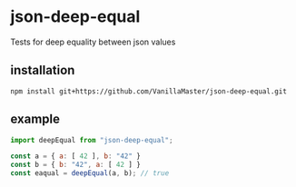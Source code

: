 # json-deep-equal
Tests for deep equality between json values

## installation
```
npm install git+https://github.com/VanillaMaster/json-deep-equal.git
```

## example
```js
import deepEqual from "json-deep-equal";

const a = { a: [ 42 ], b: "42" }
const b = { b: "42", a: [ 42 ] }
const eaqual = deepEqual(a, b); // true
```